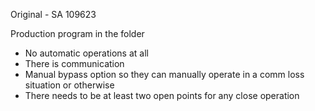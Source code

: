 
Original - SA 109623


Production program in the folder


- No automatic operations at all
- There is communication
- Manual bypass option so they can manually operate in a comm loss situation or otherwise
- There needs to be at least two open points for any close operation